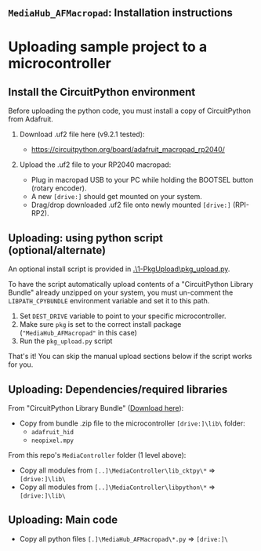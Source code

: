 [LIBBND_CKTPY]: <https://circuitpython.org/libraries>

## `MediaHub_AFMacropad`: Installation instructions
<!----------------------------------------------------------------------------->

# Uploading sample project to a microcontroller
<!----------------------------------------------------------------------------->

## Install the CircuitPython environment
<!----------------------------------------------------------------------------->
Before uploading the python code, you must install a copy of CircuitPython from Adafruit.

1. Download .uf2 file here (v9.2.1 tested):
   - <https://circuitpython.org/board/adafruit_macropad_rp2040/>

2. Upload the .uf2 file to your RP2040 macropad:
   - Plug in macropad USB to your PC while holding the BOOTSEL button (rotary encoder).
   - A new `[drive:]` should get mounted on your system.
   - Drag/drop downloaded .uf2 file onto newly mounted `[drive:]` (RPI-RP2).

## Uploading: using python script (optional/alternate)
<!----------------------------------------------------------------------------->
An optional install script is provided in [.\1-PkgUpload\pkg_upload.py](./1-PkgUpload/pkg_upload.py).

To have the script automatically upload contents of a "CircuitPython Library Bundle"
already unzipped on your system, you must un-comment the `LIBPATH_CPYBUNDLE`
environment variable and set it to this path.

1. Set `DEST_DRIVE` variable to point to your specific microcontroller.
2. Make sure `pkg` is set to the correct install package (`"MediaHub_AFMacropad"` in this case)
3. Run the `pkg_upload.py` script

That's it! You can skip the manual upload sections below if the script works for you.

## Uploading: Dependencies/required libraries
<!----------------------------------------------------------------------------->
From "CircuitPython Library Bundle" ([Download here][LIBBND_CKTPY]):
- Copy from bundle .zip file to the microcontroller `[drive:]\lib\` folder:
  - `adafruit_hid`
  - `neopixel.mpy`

From this repo's `MediaController` folder (1 level above):
- Copy all modules from `[..]\MediaController\lib_cktpy\*` => `[drive:]\lib\`
- Copy all modules from `[..]\MediaController\libpython\*` => `[drive:]\lib\`

## Uploading: Main code
<!----------------------------------------------------------------------------->
- Copy all python files `[.]\MediaHub_AFMacropad\*.py` => `[drive:]\`
